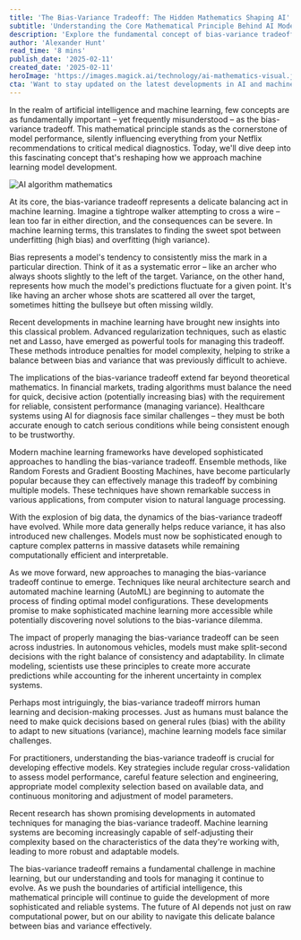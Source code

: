 ```yaml
---
title: 'The Bias-Variance Tradeoff: The Hidden Mathematics Shaping AI''s Decision-Making'
subtitle: 'Understanding the Core Mathematical Principle Behind AI Model Performance'
description: 'Explore the fundamental concept of bias-variance tradeoff in machine learning, a critical mathematical principle that influences AI decision-making across industries. From Netflix recommendations to medical diagnostics, understand how this delicate balance shapes the future of artificial intelligence and modern technology.'
author: 'Alexander Hunt'
read_time: '8 mins'
publish_date: '2025-02-11'
created_date: '2025-02-11'
heroImage: 'https://images.magick.ai/technology/ai-mathematics-visual.jpg'
cta: 'Want to stay updated on the latest developments in AI and machine learning? Follow us on LinkedIn for in-depth analysis and insights from leading experts in the field.'
---
```


In the realm of artificial intelligence and machine learning, few concepts are as fundamentally important – yet frequently misunderstood – as the bias-variance tradeoff. This mathematical principle stands as the cornerstone of model performance, silently influencing everything from your Netflix recommendations to critical medical diagnostics. Today, we'll dive deep into this fascinating concept that's reshaping how we approach machine learning model development.

![AI algorithm mathematics](https://i.magick.ai/PIXE/1739290914096_magick_img.webp)

At its core, the bias-variance tradeoff represents a delicate balancing act in machine learning. Imagine a tightrope walker attempting to cross a wire – lean too far in either direction, and the consequences can be severe. In machine learning terms, this translates to finding the sweet spot between underfitting (high bias) and overfitting (high variance).

Bias represents a model's tendency to consistently miss the mark in a particular direction. Think of it as a systematic error – like an archer who always shoots slightly to the left of the target. Variance, on the other hand, represents how much the model's predictions fluctuate for a given point. It's like having an archer whose shots are scattered all over the target, sometimes hitting the bullseye but often missing wildly.

Recent developments in machine learning have brought new insights into this classical problem. Advanced regularization techniques, such as elastic net and Lasso, have emerged as powerful tools for managing this tradeoff. These methods introduce penalties for model complexity, helping to strike a balance between bias and variance that was previously difficult to achieve.

The implications of the bias-variance tradeoff extend far beyond theoretical mathematics. In financial markets, trading algorithms must balance the need for quick, decisive action (potentially increasing bias) with the requirement for reliable, consistent performance (managing variance). Healthcare systems using AI for diagnosis face similar challenges – they must be both accurate enough to catch serious conditions while being consistent enough to be trustworthy.

Modern machine learning frameworks have developed sophisticated approaches to handling the bias-variance tradeoff. Ensemble methods, like Random Forests and Gradient Boosting Machines, have become particularly popular because they can effectively manage this tradeoff by combining multiple models. These techniques have shown remarkable success in various applications, from computer vision to natural language processing.

With the explosion of big data, the dynamics of the bias-variance tradeoff have evolved. While more data generally helps reduce variance, it has also introduced new challenges. Models must now be sophisticated enough to capture complex patterns in massive datasets while remaining computationally efficient and interpretable.

As we move forward, new approaches to managing the bias-variance tradeoff continue to emerge. Techniques like neural architecture search and automated machine learning (AutoML) are beginning to automate the process of finding optimal model configurations. These developments promise to make sophisticated machine learning more accessible while potentially discovering novel solutions to the bias-variance dilemma.

The impact of properly managing the bias-variance tradeoff can be seen across industries. In autonomous vehicles, models must make split-second decisions with the right balance of consistency and adaptability. In climate modeling, scientists use these principles to create more accurate predictions while accounting for the inherent uncertainty in complex systems.

Perhaps most intriguingly, the bias-variance tradeoff mirrors human learning and decision-making processes. Just as humans must balance the need to make quick decisions based on general rules (bias) with the ability to adapt to new situations (variance), machine learning models face similar challenges.

For practitioners, understanding the bias-variance tradeoff is crucial for developing effective models. Key strategies include regular cross-validation to assess model performance, careful feature selection and engineering, appropriate model complexity selection based on available data, and continuous monitoring and adjustment of model parameters.

Recent research has shown promising developments in automated techniques for managing the bias-variance tradeoff. Machine learning systems are becoming increasingly capable of self-adjusting their complexity based on the characteristics of the data they're working with, leading to more robust and adaptable models.

The bias-variance tradeoff remains a fundamental challenge in machine learning, but our understanding and tools for managing it continue to evolve. As we push the boundaries of artificial intelligence, this mathematical principle will continue to guide the development of more sophisticated and reliable systems. The future of AI depends not just on raw computational power, but on our ability to navigate this delicate balance between bias and variance effectively.